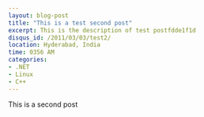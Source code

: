 ```yaml
---
layout: blog-post
title: "This is a test second post"
excerpt: This is the description of test postfdde1f1d
disqus_id: /2011/03/03/test2/
location: Hyderabad, India
time: 0356 AM
categories:
- .NET
- Linux
- C++
---
```


This is a second post
